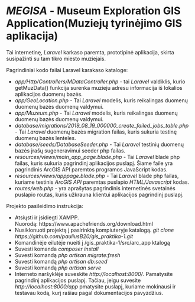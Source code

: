 # <h1><em>MEGISA</em> - Museum Exploration GIS Application(Muziejų tyrinėjimo GIS aplikacija)</h1>
<p>Tai internetinę, <em>Laravel</em> karkaso paremta, prototipinė aplikacija, skirta susipažinti su tam tikro miesto muziejais.</p>

Pagrindiniai kodo failai Laravel karakaso kataloge:
<ul>
  <li><em>app/Http/Controllers/MDataController.php</em> - tai <em>Laravel</em> valdiklis, kurio getMuzData() funkcija surenka muzieju adresu informacija iš lokalios aplikacijos duomenų bazės.</li>
  <li><em>app/GeoLocation.php</em> - Tai <em>Laravel</em> modelis, kuris reikalingas duomenų duomenų bazės duomenų valdymui.</li>
  <li><em>app/Muzeum.php</em> - Tai <em>Laravel</em> modelis, kuris reikalingas duomenų duomenų bazės duomenų valdymui.</li>
  <li><em>database/migrations/2019_08_19_000000_create_failed_jobs_table.php</em> - Tai <em>Laravel</em> duomenų bazės migration failas, kuris sukuria testinę duomenų bazės lenteles.</li>
  <li><em>database/seeds/DatabaseSeeder.php</em> - Tai <em>Laravel</em> testinių duomenų bazės įrašų sugeneravimui seeder php failas.</li>
  <li><em>resources/views/main_app_page.blade.php</em> - Tai <em>Laravel</em> blade php failas, kuris sukuria pagrindinį aplikacijos puslapį. Šiame faile yra pagrindinis ArcGIS API paremtos programos JavaScript kodas.</li>
  <li><em>resources/views/apppage.blade.php</em> - Tai <em>Laravel</em> blade php failas, kuriame testinis <em>ArcGIS API</em> paremtas puslapio <em>HTML/Javascript</em> kodas.</li>
  <li><em>routes/web.php</em> - yra aprašytas pagrindinis internetinės svetainės puslapio routas, kuris užkrauna klientui aplikacijos pagrindinį puslapį.</li>
</ul>
Projekto pasileidimo instrukcija:
<ul>
  <li>
      Atsiųsti ir įsidiegti XAMPP.<br/>
      Nuorodą: https://www.apachefriends.org/download.html<br/>   
  </li>  
  <li>
      Nusiklonuoti projektą į pasirinktą kompiuteryje katalogą.
    <em>git clone https://github.com/pauliusB20/gis_praktika-1.git</em>
  </li>
  <li>
    Komandinėje eilutėje nueiti į /gis_praktika-1/src/arc_app ktalogą 
  </li>
  <li>
    Suvesti komanda <em>composer install</em>
  </li>
  <li>
    Suvesti komandą <em>php artisan migrate:fresh</em>
  </li>
  <li>
    Suvesti komandą <em>php artisan db:seed</em>
  </li>
  <li>
    Suvesti komandą <em>php artisan serve</em>
  </li>
  <li>
    Interneto naršyklėje suveskite <em>http://localhost:8000/</em>. Pamatysite pagrindinį aplikacijos puslapį. Tačiau, jeigu suvesite<br/>
    <em>http://localhost:8000/app</em> pmatysite puslapį, kuriame mokinausi ir testavau kodą, kurį rašiau pagal dokumentacijos pavyzdžius.
  </li>
</ul>

